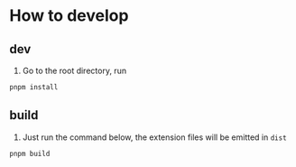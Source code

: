 # How to develop

## dev

1. Go to the root directory, run

```bash
pnpm install
```

## build

1. Just run the command below, the extension files will be emitted in `dist`

```bash
pnpm build
```
